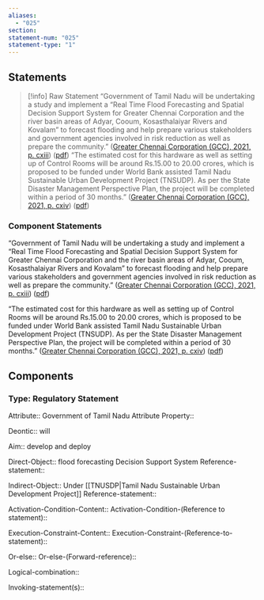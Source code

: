 ```yaml
---
aliases:
  - "025"
section: 
statement-num: "025"
statement-type: "1"
---
```

## Statements 
> [!info] Raw Statement
> “Government of Tamil Nadu will be undertaking a study and implement a “Real Time Flood Forecasting and Spatial Decision Support System for Greater Chennai Corporation and the river basin areas of Adyar, Cooum, Kosasthalaiyar Rivers and Kovalam” to forecast flooding and help prepare various stakeholders and government agencies involved in risk reduction as well as prepare the community.” ([Greater Chennai Corporation (GCC), 2021, p. cxiii](zotero://select/library/items/AZZSXLC8)) ([pdf](zotero://open-pdf/library/items/ZWDYK52D?page=113&annotation=9JV3XM6F))
> “The estimated cost for this hardware as well as setting up of Control Rooms will be around Rs.15.00 to 20.00 crores, which is proposed to be funded under World Bank assisted Tamil Nadu Sustainable Urban Development Project (TNSUDP). As per the State Disaster Management Perspective Plan, the project will be completed within a period of 30 months.” ([Greater Chennai Corporation (GCC), 2021, p. cxiv](zotero://select/library/items/AZZSXLC8)) ([pdf](zotero://open-pdf/library/items/ZWDYK52D?page=114&annotation=M27WYRWR)) 
> 

### Component Statements
“Government of Tamil Nadu will be undertaking a study and implement a “Real Time Flood Forecasting and Spatial Decision Support System for Greater Chennai Corporation and the river basin areas of Adyar, Cooum, Kosasthalaiyar Rivers and Kovalam” to forecast flooding and help prepare various stakeholders and government agencies involved in risk reduction as well as prepare the community.” ([Greater Chennai Corporation (GCC), 2021, p. cxiii](zotero://select/library/items/AZZSXLC8)) ([pdf](zotero://open-pdf/library/items/ZWDYK52D?page=113&annotation=9JV3XM6F))

“The estimated cost for this hardware as well as setting up of Control Rooms will be around Rs.15.00 to 20.00 crores, which is proposed to be funded under World Bank assisted Tamil Nadu Sustainable Urban Development Project (TNSUDP). As per the State Disaster Management Perspective Plan, the project will be completed within a period of 30 months.” ([Greater Chennai Corporation (GCC), 2021, p. cxiv](zotero://select/library/items/AZZSXLC8)) ([pdf](zotero://open-pdf/library/items/ZWDYK52D?page=114&annotation=M27WYRWR)) 
## Components
### Type: Regulatory Statement
Attribute:: Government of Tamil Nadu 
	Attribute Property::

Deontic:: will 

Aim:: develop and deploy

Direct-Object:: flood forecasting Decision Support System 
	Reference-statement::

Indirect-Object:: Under [[TNUSDP|Tamil Nadu Sustainable Urban Development Project]]
	Reference-statement::

Activation-Condition-Content::
	Activation-Condition-(Reference to statement)::

Execution-Constraint-Content::
	Execution-Constraint-(Reference-to-statement)::

Or-else::
	Or-else-(Forward-reference)::

Logical-combination::

Invoking-statement(s)::